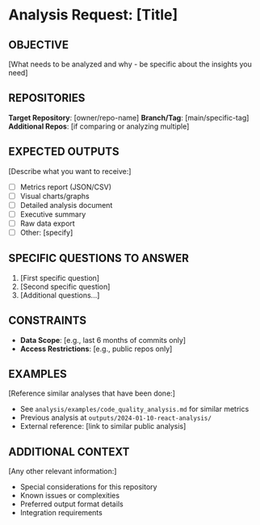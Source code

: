 # Analysis Request: [Title]

## OBJECTIVE
[What needs to be analyzed and why - be specific about the insights you need]

## REPOSITORIES
**Target Repository**: [owner/repo-name]
**Branch/Tag**: [main/specific-tag]
**Additional Repos**: [if comparing or analyzing multiple]

## EXPECTED OUTPUTS
[Describe what you want to receive:]
- [ ] Metrics report (JSON/CSV)
- [ ] Visual charts/graphs
- [ ] Detailed analysis document
- [ ] Executive summary
- [ ] Raw data export
- [ ] Other: [specify]

## SPECIFIC QUESTIONS TO ANSWER
1. [First specific question]
2. [Second specific question]
3. [Additional questions...]

## CONSTRAINTS
- **Data Scope**: [e.g., last 6 months of commits only]
- **Access Restrictions**: [e.g., public repos only]

## EXAMPLES
[Reference similar analyses that have been done:]
- See `analysis/examples/code_quality_analysis.md` for similar metrics
- Previous analysis at `outputs/2024-01-10-react-analysis/`
- External reference: [link to similar public analysis]

## ADDITIONAL CONTEXT
[Any other relevant information:]
- Special considerations for this repository
- Known issues or complexities
- Preferred output format details
- Integration requirements
